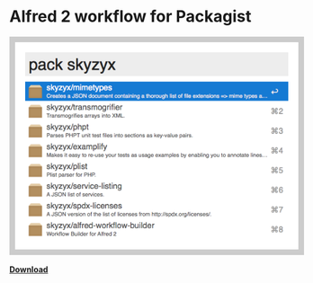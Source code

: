 # Alfred 2 workflow for Packagist

<img src="screenshot.png" style="display:inline-block; background-color: #ccc; padding: 10px;">

**[Download](https://github.com/skyzyx/packagist.alfredworkflow/raw/master/packagist.alfredworkflow)**
